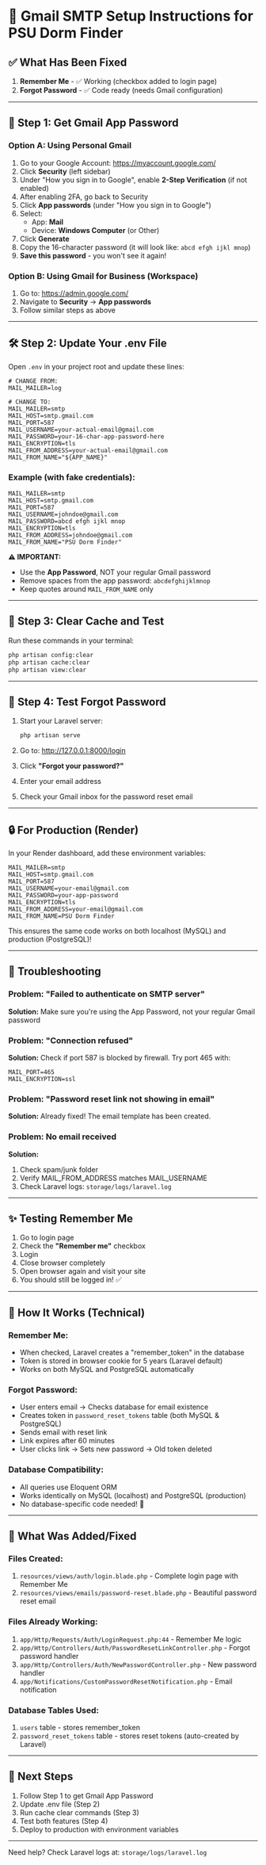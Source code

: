 # 📧 Gmail SMTP Setup Instructions for PSU Dorm Finder

## ✅ What Has Been Fixed

1. **Remember Me** - ✅ Working (checkbox added to login page)
2. **Forgot Password** - ✅ Code ready (needs Gmail configuration)

---

## 🔧 Step 1: Get Gmail App Password

### Option A: Using Personal Gmail

1. Go to your Google Account: https://myaccount.google.com/
2. Click **Security** (left sidebar)
3. Under "How you sign in to Google", enable **2-Step Verification** (if not enabled)
4. After enabling 2FA, go back to Security
5. Click **App passwords** (under "How you sign in to Google")
6. Select:
   - App: **Mail**
   - Device: **Windows Computer** (or Other)
7. Click **Generate**
8. Copy the 16-character password (it will look like: `abcd efgh ijkl mnop`)
9. **Save this password** - you won't see it again!

### Option B: Using Gmail for Business (Workspace)

1. Go to: https://admin.google.com/
2. Navigate to **Security** → **App passwords**
3. Follow similar steps as above

---

## 🛠️ Step 2: Update Your .env File

Open `.env` in your project root and update these lines:

```env
# CHANGE FROM:
MAIL_MAILER=log

# CHANGE TO:
MAIL_MAILER=smtp
MAIL_HOST=smtp.gmail.com
MAIL_PORT=587
MAIL_USERNAME=your-actual-email@gmail.com
MAIL_PASSWORD=your-16-char-app-password-here
MAIL_ENCRYPTION=tls
MAIL_FROM_ADDRESS=your-actual-email@gmail.com
MAIL_FROM_NAME="${APP_NAME}"
```

### Example (with fake credentials):
```env
MAIL_MAILER=smtp
MAIL_HOST=smtp.gmail.com
MAIL_PORT=587
MAIL_USERNAME=johndoe@gmail.com
MAIL_PASSWORD=abcd efgh ijkl mnop
MAIL_ENCRYPTION=tls
MAIL_FROM_ADDRESS=johndoe@gmail.com
MAIL_FROM_NAME="PSU Dorm Finder"
```

**⚠️ IMPORTANT:**
- Use the **App Password**, NOT your regular Gmail password
- Remove spaces from the app password: `abcdefghijklmnop`
- Keep quotes around `MAIL_FROM_NAME` only

---

## 🚀 Step 3: Clear Cache and Test

Run these commands in your terminal:

```bash
php artisan config:clear
php artisan cache:clear
php artisan view:clear
```

---

## 🧪 Step 4: Test Forgot Password

1. Start your Laravel server:
   ```bash
   php artisan serve
   ```

2. Go to: http://127.0.0.1:8000/login

3. Click **"Forgot your password?"**

4. Enter your email address

5. Check your Gmail inbox for the password reset email

---

## 🔒 For Production (Render)

In your Render dashboard, add these environment variables:

```
MAIL_MAILER=smtp
MAIL_HOST=smtp.gmail.com
MAIL_PORT=587
MAIL_USERNAME=your-email@gmail.com
MAIL_PASSWORD=your-app-password
MAIL_ENCRYPTION=tls
MAIL_FROM_ADDRESS=your-email@gmail.com
MAIL_FROM_NAME=PSU Dorm Finder
```

This ensures the same code works on both localhost (MySQL) and production (PostgreSQL)!

---

## 🐛 Troubleshooting

### Problem: "Failed to authenticate on SMTP server"
**Solution:** Make sure you're using the App Password, not your regular Gmail password

### Problem: "Connection refused"
**Solution:** Check if port 587 is blocked by firewall. Try port 465 with:
```env
MAIL_PORT=465
MAIL_ENCRYPTION=ssl
```

### Problem: "Password reset link not showing in email"
**Solution:** Already fixed! The email template has been created.

### Problem: No email received
**Solution:** 
1. Check spam/junk folder
2. Verify MAIL_FROM_ADDRESS matches MAIL_USERNAME
3. Check Laravel logs: `storage/logs/laravel.log`

---

## ✨ Testing Remember Me

1. Go to login page
2. Check the **"Remember me"** checkbox
3. Login
4. Close browser completely
5. Open browser again and visit your site
6. You should still be logged in! ✅

---

## 📝 How It Works (Technical)

### Remember Me:
- When checked, Laravel creates a "remember_token" in the database
- Token is stored in browser cookie for 5 years (Laravel default)
- Works on both MySQL and PostgreSQL automatically

### Forgot Password:
- User enters email → Checks database for email existence
- Creates token in `password_reset_tokens` table (both MySQL & PostgreSQL)
- Sends email with reset link
- Link expires after 60 minutes
- User clicks link → Sets new password → Old token deleted

### Database Compatibility:
- All queries use Eloquent ORM
- Works identically on MySQL (localhost) and PostgreSQL (production)
- No database-specific code needed! 🎉

---

## 🎨 What Was Added/Fixed

### Files Created:
1. `resources/views/auth/login.blade.php` - Complete login page with Remember Me
2. `resources/views/emails/password-reset.blade.php` - Beautiful password reset email

### Files Already Working:
1. `app/Http/Requests/Auth/LoginRequest.php:44` - Remember Me logic
2. `app/Http/Controllers/Auth/PasswordResetLinkController.php` - Forgot password handler
3. `app/Http/Controllers/Auth/NewPasswordController.php` - New password handler
4. `app/Notifications/CustomPasswordResetNotification.php` - Email notification

### Database Tables Used:
1. `users` table - stores remember_token
2. `password_reset_tokens` table - stores reset tokens (auto-created by Laravel)

---

## 🎯 Next Steps

1. Follow Step 1 to get Gmail App Password
2. Update .env file (Step 2)
3. Run cache clear commands (Step 3)
4. Test both features (Step 4)
5. Deploy to production with environment variables

---

Need help? Check Laravel logs at: `storage/logs/laravel.log`
